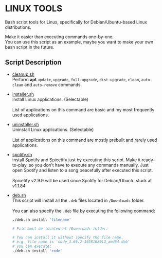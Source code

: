 # LINUX TOOLS

Bash script tools for Linux, specifically for Debian/Ubuntu-based Linux distributions.

Make it easier than executing commands one-by-one.
<br>You can use this script as an example, maybe you want to make your own bash script in the future.

## Script Description

- [cleanup.sh](/cleanup.sh)
<br>Perform **apt** `update`, `upgrade`, `full-upgrade`, `dist-upgrade`, `clean`, `auto-clean` and `auto-remove` commands.

- [installer.sh](/installer.sh)
<br>Install Linux applications. (Selectable)<br>
<br>List of applications on this command are basic and my most frequently used applications.

- [uninstaller.sh](/uninstaller.sh)
<br>Uninstall Linux applications. (Selectable)<br>
<br>List of applications on this command are mostly prebuilt and rarely used applications.

- [spotify.sh](/spotify.sh)
<br>Install Spotify and Spicetify just by executing this script. Make it ready-to-play, so you don't have to execute any commands manually. Just open Spotify and listen to a song peacefully after executed this script.<br>
<br>Spicetify v2.9.9 will be used since Spotify for Debian/Ubuntu stuck at v1.1.84.

- [deb.sh](/deb_install.sh)
<br>This script will install all the `.deb` files located in `/Downloads` folder.
<br><br>You can also specify the `.deb` file by executing the following command:
  ```bash
  ./deb.sh install 'filename'
  
  # File must be located at /Downloads folder.

  # You can install it without specify the file name.
  # e.g. file name is 'code_1.69.2-1658162013_amd64.deb'
  # you can execute:
  ./deb.sh install 'code'
  ```
